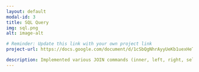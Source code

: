 ```yaml
---
layout: default
modal-id: 3
title: SQL Query
img: sql.png
alt: image-alt

# Reminder: Update this link with your own project link
project-url: https://docs.google.com/document/d/1cSbQgNhrAyyUeKb1uexHeTSSodCOR_K0xtx9qYMGA4M/edit?tab=t.0#heading=h.rkogpw759h9x https://docs.google.com/document/d/1880RkwRjNCCJLlTNq_5OrEsblXYOjv9AWwpN6KJ8LrE/edit?tab=t.0 https://docs.google.com/document/d/1hHmpM-vzse25kZqDhvbFgYMb02VTpsIT6Cv_fk0HKJI/edit?tab=t.0 https://docs.google.com/document/d/11YIrN6R3fTqw7AWeh_4YCB4QXK8VnO4_CYPSK2MU5xc/edit?tab=t.0#heading=h.rkogpw759h9x https://docs.google.com/document/d/1iS7fR38gyQ20oaZt3ubEKOAN2FDxmgvSWOvQHSe7NUU/edit?tab=t.0#heading=h.ga3b0p20jb1 https://docs.google.com/document/d/17adqz9CCAeWQsvBfP1dPLQpXQZFF9KgUouKSXAeypx8/edit?tab=t.0#heading=h.87tykp1u0l36 https://docs.google.com/document/d/1ymDaA3k5IGZ2sVe7FCxGyse1-02ecq5Ra_b8zOUnrxg/edit?tab=t.0#heading=h.rkogpw759h9x 

description: Implemented various JOIN commands (inner, left, right, self, and cross) in MySQL, utilizing UNION and UNION ALL to efficiently combine and query data from multiple tables.
---
```

